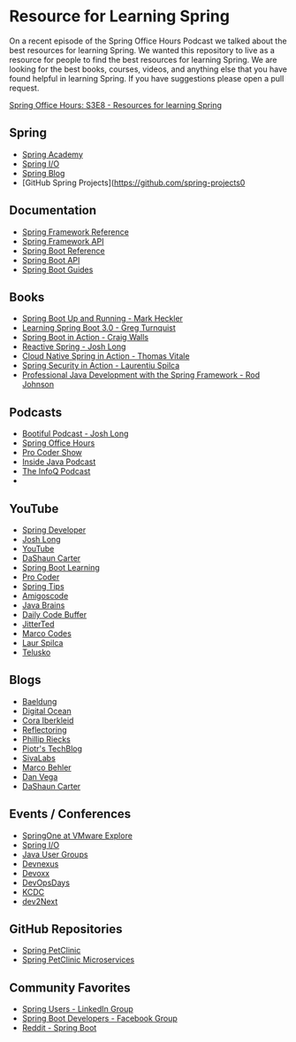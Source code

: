 # Resource for Learning Spring

On a recent episode of the Spring Office Hours Podcast we talked about the best resources for learning Spring. We wanted this
repository to live as a resource for people to find the best resources for learning Spring. We are looking for the best books,
courses, videos, and anything else that you have found helpful in learning Spring. If you have suggestions please open a pull request.

[Spring Office Hours: S3E8 - Resources for learning Spring
](https://www.youtube.com/watch?v=W0u9XaCyWPo)

## Spring
- [Spring Academy](https://www.youtube.com/c/SpringAcademy)
- [Spring I/O](https://spring.io/blog)
- [Spring Blog](https://spring.io/blog)
- [GitHub Spring Projects](https://github.com/spring-projects0

## Documentation

- [Spring Framework Reference](https://docs.spring.io/spring-framework/docs/current/reference/html/)
- [Spring Framework API](https://docs.spring.io/spring-framework/docs/current/javadoc-api/)
- [Spring Boot Reference](https://docs.spring.io/spring-boot/docs/current/reference/html/index.html)
- [Spring Boot API](https://docs.spring.io/spring-boot/docs/current/api/)
- [Spring Boot Guides](https://spring.io/guides)

## Books

- [Spring Boot Up and Running - Mark Heckler](https://amzn.to/3WOSutb)
- [Learning Spring Boot 3.0 - Greg Turnquist](https://amzn.to/3CuCgxc)
- [Spring Boot in Action - Craig Walls](https://amzn.to/3ZcI3kx)
- [Reactive Spring - Josh Long](https://amzn.to/49SQcjj)
- [Cloud Native Spring in Action - Thomas Vitale](https://amzn.to/49SQcjj)
- [Spring Security in Action - Laurentiu Spilca](https://amzn.to/3UYyUwp)
- [Professional Java Development with the Spring Framework - Rod Johnson](https://amzn.to/3wOLyUv)

## Podcasts

- [Bootiful Podcast - Josh Long](http://bootifulpodcast.fm/)
- [Spring Office Hours](https://www.springofficehours.io)
- [Pro Coder Show](https://podcasters.spotify.com/pod/show/procodershow)
- [Inside Java Podcast](https://inside.java/podcast/)
- [The InfoQ Podcast](https://www.infoq.com/the-infoq-podcast/)
- 

## YouTube

- [Spring Developer](https://www.youtube.com/@SpringSourceDev)
- [Josh Long](https://www.youtube.com/@coffeesoftware)
- [YouTube](https://www.youtube.com/@danvega)
- [DaShaun Carter](https://www.youtube.com/@dashaun)
- [Spring Boot Learning](https://www.youtube.com/@SpringBootLearning)
- [Pro Coder](https://www.youtube.com/@ProCoderIO)
- [Spring Tips](https://www.youtube.com/playlist?list=PLgGXSWYM2FpPw8rV0tZoMiJYSCiLhPnOc)
- [Amigoscode](https://www.youtube.com/@amigoscode)
- [Java Brains](https://www.youtube.com/c/JavaBrainsChannel)
- [Daily Code Buffer](https://www.youtube.com/@DailyCodeBuffer)
- [JitterTed](https://www.youtube.com/c/JitterTed/)
- [Marco Codes](https://www.youtube.com/@MarcoCodes)
- [Laur Spilca](https://www.youtube.com/LaurentiuSpilca)
- [Telusko](https://www.youtube.com/@Telusko)

## Blogs

- [Baeldung](https://www.baeldung.com/)
- [Digital Ocean](https://www.digitalocean.com/community/tags/spring)
- [Cora Iberkleid](https://typeshare.co/ciberkleid)
- [Reflectoring](https://reflectoring.io/)
- [Phillip Riecks](https://rieckpil.de/)
- [Piotr's TechBlog](https://piotrminkowski.com/)
- [SivaLabs](https://www.sivalabs.in/)
- [Marco Behler](https://www.marcobehler.com/)
- [Dan Vega](https://www.danvega.dev/)
- [DaShaun Carter](https://dashaun.com/posts/)

## Events / Conferences 

- [SpringOne at VMware Explore](https://springone.io/)
- [Spring I/O](https://2024.springio.net/)
- [Java User Groups](https://dev.java/community/jugs/)
- [Devnexus](https://www.devnexus.com/)
- [Devoxx](https://www.devoxx.com/)
- [DevOpsDays](https://devopsdays.org/)
- [KCDC](https://www.kcdc.info/)
- [dev2Next](https://www.dev2next.com/)

## GitHub Repositories

- [Spring PetClinic](https://github.com/spring-projects/spring-petclinic)
- [Spring PetClinic Microservices](https://github.com/spring-petclinic/spring-petclinic-microservices)

## Community Favorites

- [Spring Users - LinkedIn Group](https://www.linkedin.com/groups/46964/)
- [Spring Boot Developers - Facebook Group](https://www.facebook.com/groups/springbootdevs)
- [Reddit - Spring Boot](https://www.reddit.com/r/SpringBoot/)
